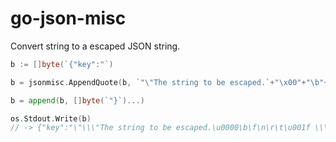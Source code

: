 # go-json-misc

Convert string to a escaped JSON string.

```go
b := []byte(`{"key":"`)

b = jsonmisc.AppendQuote(b, `"\"The string to be escaped.`+"\x00"+"\b"+"\f"+"\n"+"\r"+"\t"+"\x1f"+"\x20"+`\""`)

b = append(b, []byte(`"}`)...)

os.Stdout.Write(b)
// -> {"key":"\"\\\"The string to be escaped.\u0000\b\f\n\r\t\u001f \\\"\""}
```

